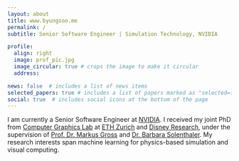 ```yaml
---
layout: about
title: www.byungsoo.me
permalink: /
subtitle: Senior Software Engineer | Simulation Technology, NVIDIA

profile:
  align: right
  image: prof_pic.jpg
  image_circular: true # crops the image to make it circular
  address: 

news: false  # includes a list of news items
selected_papers: true # includes a list of papers marked as "selected={true}"
social: true  # includes social icons at the bottom of the page
---
```


I am currently a Senior Software Engineer at [NVIDIA](https://www.nvidia.com/). I received my joint PhD from [Computer Graphics Lab](https://graphics.ethz.ch/) at [ETH Zurich](https://www.ethz.ch/en.html) and [Disney Research](https://studios.disneyresearch.com), under the supervision of [Prof. Dr. Markus Gross](https://graphics.ethz.ch/people/grossm/) and [Dr. Barbara Solenthaler](https://graphics.ethz.ch/~sobarbar/). My research interests span machine learning for physics-based simulation and visual computing.
